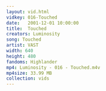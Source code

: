 ```yaml
---
layout: vid.html
vidkey: 016-Touched
date:   2001-12-01 10:00:00
title:  Touched
creators: Luminosity
song: Touched
artist: VAST
width: 640
height: 480
fandoms: Highlander
mp4: Luminosity - 016 - Touched.m4v
mp4size: 33.99 MB
collection: vids
---
```


  <div>
  
  </div>
  